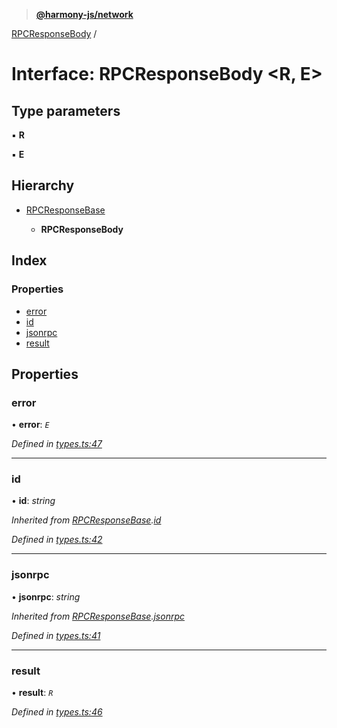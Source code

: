 > **[@harmony-js/network](../README.md)**

[RPCResponseBody](rpcresponsebody.md) /

# Interface: RPCResponseBody <**R, E**>

## Type parameters

▪ **R**

▪ **E**

## Hierarchy

* [RPCResponseBase](rpcresponsebase.md)

  * **RPCResponseBody**

## Index

### Properties

* [error](rpcresponsebody.md#error)
* [id](rpcresponsebody.md#id)
* [jsonrpc](rpcresponsebody.md#jsonrpc)
* [result](rpcresponsebody.md#result)

## Properties

###  error

• **error**: *`E`*

*Defined in [types.ts:47](https://github.com/FireStack-Lab/Harmony-sdk-core/blob/edb8e7a/packages/harmony-network/src/types.ts#L47)*

___

###  id

• **id**: *string*

*Inherited from [RPCResponseBase](rpcresponsebase.md).[id](rpcresponsebase.md#id)*

*Defined in [types.ts:42](https://github.com/FireStack-Lab/Harmony-sdk-core/blob/edb8e7a/packages/harmony-network/src/types.ts#L42)*

___

###  jsonrpc

• **jsonrpc**: *string*

*Inherited from [RPCResponseBase](rpcresponsebase.md).[jsonrpc](rpcresponsebase.md#jsonrpc)*

*Defined in [types.ts:41](https://github.com/FireStack-Lab/Harmony-sdk-core/blob/edb8e7a/packages/harmony-network/src/types.ts#L41)*

___

###  result

• **result**: *`R`*

*Defined in [types.ts:46](https://github.com/FireStack-Lab/Harmony-sdk-core/blob/edb8e7a/packages/harmony-network/src/types.ts#L46)*